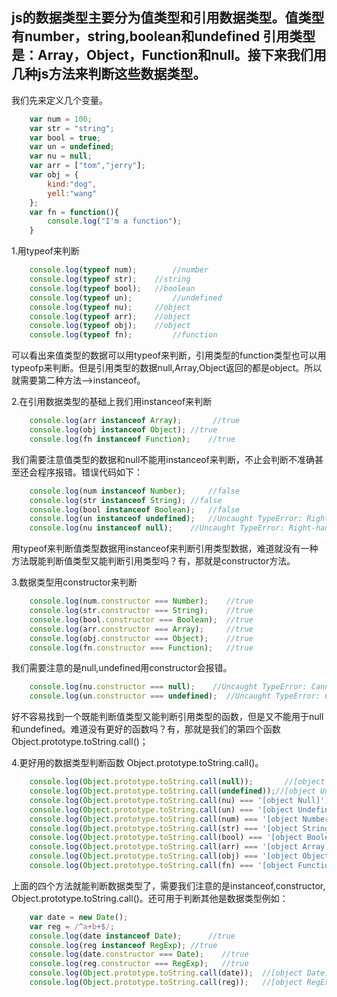 ## js的数据类型主要分为值类型和引用数据类型。值类型有number，string,boolean和undefined 引用类型是：Array，Object，Function和null。接下来我们用几种js方法来判断这些数据类型。
我们先来定义几个变量。

```js
	var num = 100;
	var str = "string";
	var bool = true;
	var un = undefined;
	var nu = null;
	var arr = ["tom","jerry"];
	var obj = {
		kind:"dog",
		yell:"wang"
	};
	var fn = function(){
		console.log("I'm a function");
	}
```
1.用typeof来判断
```js
	console.log(typeof num);    	//number
	console.log(typeof str);	//string
	console.log(typeof bool);	//boolean
	console.log(typeof un);	        //undefined
	console.log(typeof nu);		//object
	console.log(typeof arr);	//object
	console.log(typeof obj);	//object
	console.log(typeof fn);	    	//function
```
可以看出来值类型的数据可以用typeof来判断，引用类型的function类型也可以用typeofp来判断。但是引用类型的数据null,Array,Object返回的都是object。所以就需要第二种方法-->instanceof。

2.在引用数据类型的基础上我们用instanceof来判断
```js
	console.log(arr instanceof Array);    	 //true
	console.log(obj instanceof Object);	//true
	console.log(fn instanceof Function);   	//true
```
我们需要注意值类型的数据和null不能用instanceof来判断，不止会判断不准确甚至还会程序报错。错误代码如下：
```js
	console.log(num instanceof Number);    	//false
	console.log(str instanceof String);	//false
	console.log(bool instanceof Boolean);	//false
	console.log(un instanceof undefined);	//Uncaught TypeError: Right-hand side of 'instanceof' is not an object
	console.log(nu instanceof null);	//Uncaught TypeError: Right-hand side of 'instanceof' is not an object
```
用typeof来判断值类型数据用instanceof来判断引用类型数据，难道就没有一种方法既能判断值类型又能判断引用类型吗？有，那就是constructor方法。

3.数据类型用constructor来判断
```js
	console.log(num.constructor === Number);	//true
	console.log(str.constructor === String);  	//true
	console.log(bool.constructor === Boolean);	//true
	console.log(arr.constructor === Array);	   	//true
	console.log(obj.constructor === Object);  	//true
	console.log(fn.constructor === Function);	//true
```
我们需要注意的是null,undefined用constructor会报错。
```js
	console.log(nu.constructor === null);    //Uncaught TypeError: Cannot read property 'constructor' of null
	console.log(un.constructor === undefined);	//Uncaught TypeError: Cannot read property 'constructor' of null
```
好不容易找到一个既能判断值类型又能判断引用类型的函数，但是又不能用于null和undefined。难道没有更好的函数吗？有，那就是我们的第四个函数Object.prototype.toString.call()；

4.更好用的数据类型判断函数 Object.prototype.toString.call()。
```js
	console.log(Object.prototype.toString.call(null));    	 //[object Null]
	console.log(Object.prototype.toString.call(undefined));//[object Undefined]
	console.log(Object.prototype.toString.call(nu) === '[object Null]');   //true
	console.log(Object.prototype.toString.call(un) === '[object Undefined]');//true
	console.log(Object.prototype.toString.call(num) === '[object Number]');//true
	console.log(Object.prototype.toString.call(str) === '[object String]');//true
	console.log(Object.prototype.toString.call(bool) === '[object Boolean]');//true
	console.log(Object.prototype.toString.call(arr) === '[object Array]');//true
	console.log(Object.prototype.toString.call(obj) === '[object Object]');//true
	console.log(Object.prototype.toString.call(fn) === '[object Function]');//true
```
上面的四个方法就能判断数据类型了，需要我们注意的是instanceof,constructor, Object.prototype.toString.call()。还可用于判断其他是数据类型例如：
```js
	var date = new Date();
	var reg = /^a+b+$/;
	console.log(date instanceof Date);     	//true
	console.log(reg instanceof RegExp);	//true
	console.log(date.constructor === Date);    //true
	console.log(reg.constructor === RegExp);   //true
	console.log(Object.prototype.toString.call(date));	//[object Date]
	console.log(Object.prototype.toString.call(reg));	//[object RegExp]
    
```
